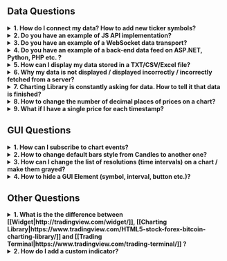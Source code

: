## Data Questions

<details>
<summary><b>1. How do I connect my data? How to add new ticker symbols?</b></summary>
<p>

The Charting Library should to be used by technical specialists. It requires advanced skills in JavaScript and deep knowledge of WEB protocols. You should know it yourself or have/hire people who know this. Additionally, if you don't have a WEB API, you will need at least a server language programmer and a system administrator to implement a WEB API on the server side.
<p>

We’ve done lot of work to make the process of connecting data simple and clear.
<p>

First, you need to read and understand this article: [[How to connect my data|https://github.com/tradingview/charting_library/wiki/How-To-Connect-My-Data]]
<p>

If you still have questions, open [[Demo Chart|https://demo_chart.tradingview.com]], then open Debugger-Network and filter requests by `demo_feed`. You will see all requests and corresponding responses in the [[UDF]] format.
</details>

<details>
<summary><b>2. Do you have an example of JS API implementation?</b></summary>
<p>

<p>
    If you look at the picture below, you will see the UDF Adapter as an example of the JS API implementation. Its code is not minified and it is written in such a way that our clients can understand how it works.
<p>
    [[Scheme|https://github.com/tradingview/charting_library/wiki/How-To-Connect-My-Data#udf-scheme]]
</details>

<details>
<summary><b>3. Do you have an example of a WebSocket data transport?</b></summary>
<p>

<p>
    We don’t have an example of such integration, but we still hope to make this example in the future.

</details>
<details>
<summary><b>4. Do you have an example of a back-end data feed on ASP.NET, Python, PHP etc. ?</b></summary>
<p>

<p>
    The only example of a back-end feed that we have is written on Javascript for NodeJS. You can find it here: [[yahoo_datafeed|https://github.com/tradingview/yahoo_datafeed]]

</details>
<details>
<summary><b>5. How can I display my data stored in a TXT/CSV/Excel file?</b></summary>

<p>

<p>
First of all, the Charting Library is not intended to display data from files. It is used to display bars data from a server. Secondly, you should keep in mind that according to the agreement you should use Charting Library on public websites only. If you still want to use a file as the source of data you will need to do the following steps:

1. Write an application using any server language (.NET, PHP, NodeJS, Python etc.). This application should read the file and provide the data from it in [[UDF]] format over HTTP(S).
Note: You can provide data in another format or use websocket to transfer it, but in this case you will need to implement a [[JS-Api]] adapter on a client.
2. You should either have a static IP or register a domain so a browser can send requests to your server.
3. Open `index.html` and replace `demo_feed.tradingview.com` with the URL to your server.

</details>
<details>
<summary><b>6. Why my data is not displayed / displayed incorrectly / incorrectly fetched from a server?</b></summary>
<p>

<p>

The first thing you should do is open `index.html` or your script where you create the library widget and put the following line in the initialization options of the widget: `debug: true,`. Once you have done that, you will see lot of helpful information in your browser console. Most of important actions that happen in the library are explained in the console.
<p>

Please read [[Symbology]] thoroughly. Most of errors with data happen because of incorrect symbol settings.

</details>
<details>
<summary><b>7. Charting Library is constantly asking for data. How to tell it that data is finished?</b></summary>
<p>

<p>

Specifically for this purpose there is a flag that can be added to the responses from your server that tells the library that there is no more data on the server. It is called `no_data` for [[UDF|https://github.com/tradingview/charting_library/wiki/UDF#bars]] and `noData` for [[JS API|https://github.com/tradingview/charting_library/wiki/JS-Api#getbarssymbolinfo-resolution-from-to-onhistorycallback-onerrorcallback-firstdatarequest]]

</details>
<details>
<summary><b>8. How to change the number of decimal places of prices on a chart?</b></summary>
<p>

<p>

Please read [[Symbology]] thoroughly. Number of decimal places is calculated based on `minmov` and `pricescale` values.

</details>
<details>
<summary><b>9. What if I have a single price for each timestamp?</b></summary>
<p>

<p>

You still can display your data if you have only one price for each timestamp, but obviously you will not be able to display the data as bars/candles. Since the library is intended to display different styles of data: candles, bars, histogram, you are supposed to provide Open, High, Low, Close and optional Volume for each timestamp. If you have only one price, you can pass `Open = High = Low = Close = price`. For better view of this data, you can change default chart style to “Line” (see GUI Questions).
</details>

## GUI Questions

<details>
<summary><b>1. How can I subscribe to chart events?</b></summary>
<p>

<p>
We have a few ways to subscribe to the events:
<p>
1. Subscribing to general events that are related to a whole chart layout, not a specific chart.
[[Open article|https://github.com/tradingview/charting_library/wiki/Widget-Methods#subscribing-to-chart-events]]
<p>
2. Subscribing to events that are related to a single chart
[[Open article|https://github.com/tradingview/charting_library/wiki/Chart-Methods#subscribing-to-chart-events]]
<p>

Check the result value of subscription methods. Some of them return a [[Subscription|https://github.com/tradingview/charting_library/wiki/Subscription]] object that has methods `subscribe`/`unsubscribe`. The others accept a callback function.

</details>
<details>
<summary><b>2. How to change default bars style from Candles to another one?</b></summary>
<p>

<p>

You need to use [[overrides|https://github.com/tradingview/charting_library/wiki/Widget-Constructor#overrides]] of the Widget Constructor. Add `mainSeriesProperties.style` key. You can find allowed values in [[this article|https://github.com/tradingview/charting_library/wiki/Overrides]]

</details>
<details>
<summary><b>3. How can I change the list of resolutions (time intervals) on a chart / make them grayed?</b></summary>

* List of the resolutions displayed in a pop-up on a chart is defined by [[supported_resolutions|https://github.com/tradingview/charting_library/wiki/JS-Api#supported_resolutions]] from the data feed configuration.

* Resolutions available for a certain instrument are defined by [[supported_resolutions|https://github.com/tradingview/charting_library/wiki/Symbology#supported_resolutions]] from the instrument/symbol information.

* If you support intraday resolutions, you need to set [[has_intraday|https://github.com/tradingview/charting_library/wiki/Symbology#has_intraday-]]

* Additionally, if you support seconds, you need to set [[has_seconds|https://github.com/tradingview/charting_library/wiki/Symbology#has_seconds-]]

* If you support daily resolutions, you should set [[has_daily|https://github.com/tradingview/charting_library/wiki/Symbology#has_daily-]]

* If you support weeks and months, you should set [[has_weekly_and_monthly|https://github.com/tradingview/charting_library/wiki/Symbology#has_weekly_and_monthly-]]

* Additionally, you should set the resolutions, which are provided by your server for [[intraday resolutions|https://github.com/tradingview/charting_library/wiki/Symbology#intraday_multipliers-]] and separately for [[seconds|https://github.com/tradingview/charting_library/wiki/Symbology#seconds_multipliers-]].

* If an instrument supports (`supported_resolutions`) more resolutions that can be provided by the server (`intraday_multipliers`), the other resolutions are constructed by the chart.

</details>
<details>
<summary><b>4. How to hide a GUI Element (symbol, interval, button etc.)?</b></summary>

* Most of GUI elements can be hidden using [[Featuresets]]. Please look at the [Interactive map of featuresets](http://tradingview.github.io/featuresets.html) to find what you need.

* There are base elements that cannot be hidden, but if you still want to get rid of them you can use [CSS customization](https://github.com/tradingview/charting_library/wiki/Widget-Constructor#custom_css_url-since-14). Please note that the names, classes and identifiers of DOM elements may be changed in future versions of the product without any notifications.
</details>

## Other Questions

<details>
<summary><b>1. What is the the difference between [[Widget|http://tradingview.com/widget/]], [[Charting Library|https://www.tradingview.com/HTML5-stock-forex-bitcoin-charting-library/]] and [[Trading Terminal|https://www.tradingview.com/trading-terminal/]] ?</b></summary>
<p>

<p>
    [[Widget|http://tradingview.com/widget/]] is connected to TradingView data. Perfect for websites, blogs and forums where you need a fast & free solution. Integration is simply cutting & pasting pre-made iframe code. It has lots of display modes.
<p>
    [[Charting Library|https://www.tradingview.com/HTML5-stock-forex-bitcoin-charting-library/]] is a chart with your own data. This is a standalone solution that you download, host on your servers, connect your own data & use in your site/app for free.
<p>
    [[Trading Terminal|https://www.tradingview.com/trading-terminal/]] is a standalone product that is licensed to brokers. It includes all features available in the Charting Library, but it also has trading functionality, multiple chart layouts, watchlists, details, news widgets and other advanced tools. It has its own licensing fees associated with it.

</details>

<details>
<summary><b>2. How do I add a custom indicator?</b></summary>
<p>

<p>
    At the moment there is only one way to add custom indicators. It is described in a [[dedicated article|https://github.com/tradingview/charting_library/wiki/Creating-Custom-Studies]].
</details>